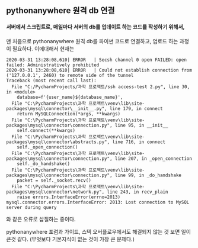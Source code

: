 ## pythonanywhere 원격 db 연결

#### 서버에서 스크립트로, 매일마다 서버의 db를 업데이트 하는 코드를 작성하기 위해서,

맨 처음으로 pythonanywhere 원격 db를 파이썬 코드로 연결하고, 업로드 하는 과정이 필요하다.
이에대해서 현재는 

```
2020-03-31 13:28:08,610| ERROR   | Secsh channel 0 open FAILED: open failed: Administratively prohibited
2020-03-31 13:28:08,610| ERROR   | Could not establish connection from ('127.0.0.1', 2460) to remote side of the tunnel
Traceback (most recent call last):
  File "C:/PycharmProjects/과학 프로젝트/ssh access-test 2.py", line 30, in <module>
    database=f'{user_name}${database_name}',
  File "C:\PycharmProjects\과학 프로젝트\venv\lib\site-packages\mysql\connector\__init__.py", line 179, in connect
    return MySQLConnection(*args, **kwargs)
  File "C:\PycharmProjects\과학 프로젝트\venv\lib\site-packages\mysql\connector\connection.py", line 95, in __init__
    self.connect(**kwargs)
  File "C:\PycharmProjects\과학 프로젝트\venv\lib\site-packages\mysql\connector\abstracts.py", line 716, in connect
    self._open_connection()
  File "C:\PycharmProjects\과학 프로젝트\venv\lib\site-packages\mysql\connector\connection.py", line 207, in _open_connection
    self._do_handshake()
  File "C:\PycharmProjects\과학 프로젝트\venv\lib\site-packages\mysql\connector\connection.py", line 99, in _do_handshake
    packet = self._socket.recv()
  File "C:\PycharmProjects\과학 프로젝트\venv\lib\site-packages\mysql\connector\network.py", line 243, in recv_plain
    raise errors.InterfaceError(errno=2013)
mysql.connector.errors.InterfaceError: 2013: Lost connection to MySQL server during query

```

와 같은 오류로 삽질하는 중이다. 

pythonanywhere 포럼과 가이드, 스텍 오버플로우에서도 해결되지 않는 것 보면 일이 큰것 같다.
(무엇보다 기본지식이 없는 것이 가장 큰 문제다.)
